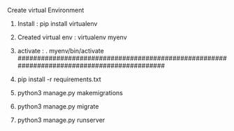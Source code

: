 Create virtual Environment 
1. Install : pip install virtualenv
2. Created virtual env : virtualenv myenv
3. activate : . myenv/bin/activate
############################################################################################

1. pip install -r requirements.txt
2. python3 manage.py makemigrations
3. python3 manage.py migrate
4. python3 manage.py runserver